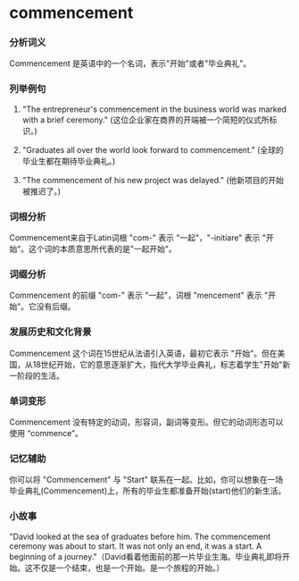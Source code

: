 # commencement

### 分析词义

  

Commencement 是英语中的一个名词，表示"开始"或者"毕业典礼"。

  

### 列举例句

  

1.  "The entrepreneur's commencement in the business world was marked with a brief ceremony." (这位企业家在商界的开端被一个简短的仪式所标识。)
    
      
    
2.  "Graduates all over the world look forward to commencement." (全球的毕业生都在期待毕业典礼。)
    
      
    
3.  "The commencement of his new project was delayed." (他新项目的开始被推迟了。)
    
      
    

  

### 词根分析

  

Commencement来自于Latin词根 "com-" 表示 "一起"，"-initiare" 表示 "开始"。这个词的本质意思所代表的是"一起开始"。

  

### 词缀分析

  

Commencement 的前缀 "com-" 表示 "一起"，词根 "mencement" 表示 "开始"。它没有后缀。

  

### 发展历史和文化背景

  

Commencement 这个词在15世纪从法语引入英语，最初它表示 "开始"。但在美国，从18世纪开始，它的意思逐渐扩大，指代大学毕业典礼，标志着学生"开始"新一阶段的生活。

  

### 单词变形

  

Commencement 没有特定的动词，形容词，副词等变形。但它的动词形态可以使用 “commence”。

  

### 记忆辅助

  

你可以将 "Commencement" 与 "Start" 联系在一起。比如，你可以想象在一场毕业典礼(Commencement)上，所有的毕业生都准备开始(start)他们的新生活。

  

### 小故事

  

"David looked at the sea of graduates before him. The commencement ceremony was about to start. It was not only an end, it was a start. A beginning of a journey."（David看着他面前的那一片毕业生海。毕业典礼即将开始。这不仅是一个结束，也是一个开始。是一个旅程的开始。）
